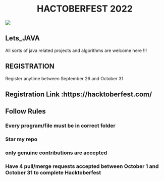 <H1><center><B>HACTOBERFEST 2022</B> </center> </H1>

  <img src ='https://github.com/Srishti44-g/HACTOBERFEST-2022/blob/main/Hactoberfest2022.png'>
  <h2>Lets_JAVA</h2>
  <p>All sorts of java related projects and algorithms are welcome here !!!</p>
 <H2>REGISTRATION</h2>
  Register anytime between September 26 and October 31
  <h2>Registration Link :https://hacktoberfest.com/ </h2>

  <h2> Follow Rules</h2>
  <h3> Every program/file must be in correct folder</h3>
  <h3> Star my repo </h3>
  <h3> only genuine contributions are accepted</h3> 

  <h3>Have 4 pull/merge requests accepted between October 1 and October 31 to complete Hacktoberfest</h3>
  
  



